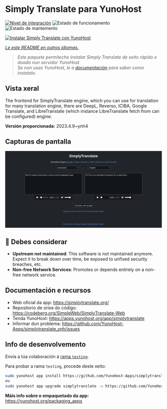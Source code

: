 <!--
NOTA: Este README foi creado automáticamente por <https://github.com/YunoHost/apps/tree/master/tools/readme_generator>
NON debe editarse manualmente.
-->

# Simply Translate para YunoHost

[![Nivel de integración](https://dash.yunohost.org/integration/simplytranslate.svg)](https://dash.yunohost.org/appci/app/simplytranslate) ![Estado de funcionamento](https://ci-apps.yunohost.org/ci/badges/simplytranslate.status.svg) ![Estado de mantemento](https://ci-apps.yunohost.org/ci/badges/simplytranslate.maintain.svg)

[![Instalar Simply Translate con YunoHost](https://install-app.yunohost.org/install-with-yunohost.svg)](https://install-app.yunohost.org/?app=simplytranslate)

*[Le este README en outros idiomas.](./ALL_README.md)*

> *Este paquete permíteche instalar Simply Translate de xeito rápido e doado nun servidor YunoHost.*  
> *Se non usas YunoHost, le a [documentación](https://yunohost.org/install) para saber como instalalo.*

## Vista xeral

The frontend for SimplyTranslate engine, which you can use for translation for many translation engine, there are DeepL, Reverso, ICIBA, Google Translate, and LibreTranslate (which instance LibreTranslate fetch from can be configured) engine.

**Versión proporcionada:** 2023.4.9~ynh4

## Capturas de pantalla

![Captura de pantalla de Simply Translate](./doc/screenshots/st_id-en.png)

## :red_circle: Debes considerar

- **Upstream not maintained**: This software is not maintained anymore. Expect it to break down over time, be exposed to unfixed security breaches, etc.
- **Non-free Network Services**: Promotes or depends entirely on a non-free network service.

## Documentación e recursos

- Web oficial da app: <https://simplytranslate.org/>
- Repositorio de orixe do código: <https://codeberg.org/SimpleWeb/SimplyTranslate-Web>
- Tenda YunoHost: <https://apps.yunohost.org/app/simplytranslate>
- Informar dun problema: <https://github.com/YunoHost-Apps/simplytranslate_ynh/issues>

## Info de desenvolvemento

Envía a túa colaboración á [rama `testing`](https://github.com/YunoHost-Apps/simplytranslate_ynh/tree/testing).

Para probar a rama `testing`, procede deste xeito:

```bash
sudo yunohost app install https://github.com/YunoHost-Apps/simplytranslate_ynh/tree/testing --debug
ou
sudo yunohost app upgrade simplytranslate -u https://github.com/YunoHost-Apps/simplytranslate_ynh/tree/testing --debug
```

**Máis info sobre o empaquetado da app:** <https://yunohost.org/packaging_apps>
